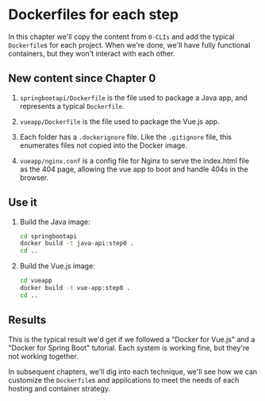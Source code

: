 Dockerfiles for each step
=========================

In this chapter we'll copy the content from `0-CLIs` and add the typical `Dockerfile`s for each project.  When we're done, we'll have fully functional containers, but they won't interact with each other.

New content since Chapter 0
---------------------------

1. `springbootapi/Dockerfile` is the file used to package a Java app, and represents a typical `Dockerfile`.

2. `vueapp/Dockerfile` is the file used to package the Vue.js app.

3. Each folder has a `.dockerignore` file. Like the `.gitignore` file, this enumerates files not copied into the Docker image.

4. `vueapp/nginx.conf` is a config file for Nginx to serve the index.html file as the 404 page, allowing the vue app to boot and handle 404s in the browser.


Use it
------

1. Build the Java image:

   ```bash
   cd springbootapi
   docker build -t java-api:step0 .
   cd ..
   ```

2. Build the Vue.js image:

   ```bash
   cd vueapp
   docker build -t vue-app:step0 .
   cd ..
   ```

Results
-------

This is the typical result we'd get if we followed a "Docker for Vue.js" and a "Docker for Spring Boot" tutorial.  Each system is working fine, but they're not working together.

In subsequent chapters, we'll dig into each technique, we'll see how we can customize the `Dockerfile`s and applications to meet the needs of each hosting and container strategy.
